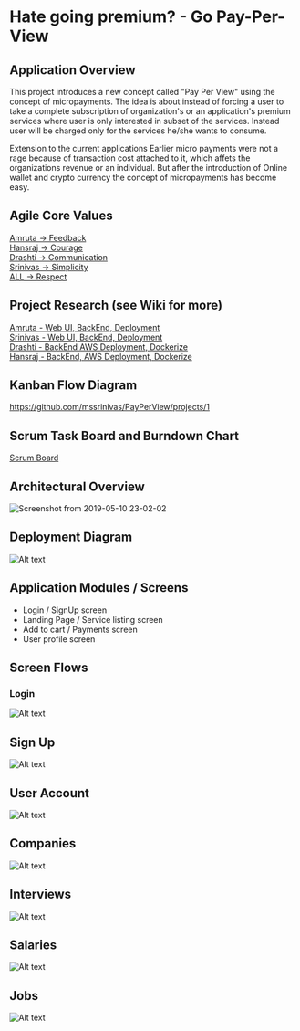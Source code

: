 # Hate going premium? - Go Pay-Per-View 
## Application Overview

This project introduces a new concept called "Pay Per View" using the concept of micropayments. The idea is about instead of forcing a user to take a complete subscription of organization's or an application's premium services where user is only interested in subset of the services. Instead user will be charged only for the services he/she wants to consume.

Extension to the current applications
Earlier micro payments were not a rage because of transaction cost attached to it, which affets the organizations revenue or an individual. But after the introduction of Online wallet and crypto currency the concept of micropayments has become easy.
  
## Agile Core Values 
[Amruta -> Feedback](https://github.com/mssrinivas/PayPerView/blob/master/XP%20Core%20Values/Feedback.md)  
[Hansraj -> Courage](https://github.com/mssrinivas/PayPerView/blob/master/XP%20Core%20Values/Courage.md)  
[Drashti -> Communication](https://github.com/mssrinivas/PayPerView/blob/master/XP%20Core%20Values/Communication.md)  
[Srinivas -> Simplicity](https://github.com/mssrinivas/PayPerView/blob/master/XP%20Core%20Values/Simplicity.md)  
[ALL -> Respect](https://github.com/mssrinivas/PayPerView/blob/master/XP%20Core%20Values/Respect.md)

  
## Project Research (see Wiki for more)
[Amruta - Web UI, BackEnd, Deployment](https://github.com/mssrinivas/PayPerView/blob/master/Project%20Research/Amruta_Research.md)  
[Srinivas - Web UI, BackEnd, Deployment](https://github.com/mssrinivas/PayPerView/blob/master/Project%20Research/Srinivas_Research.md)  
[Drashti - BackEnd AWS Deployment, Dockerize](https://github.com/mssrinivas/PayPerView/blob/master/Project%20Research/Drashti_Research.md)  
[Hansraj - BackEnd, AWS Deployment, Dockerize](https://github.com/mssrinivas/PayPerView/blob/master/Project%20Research/Hansraj_Research.md) 

## Kanban Flow Diagram
https://github.com/mssrinivas/PayPerView/projects/1 

## Scrum Task Board and Burndown Chart
[Scrum Board](https://docs.google.com/spreadsheets/d/1offNMxuuoS-hDteZ4yqdi-BdiLFaN1DewzrwTQoaQ8E/edit?ts=5cd26a3c#gid=0)

## Architectural Overview
![Screenshot from 2019-05-10 23-02-02](https://user-images.githubusercontent.com/42705784/57565759-10678400-7378-11e9-971c-be98052f88cb.png)

## Deployment Diagram

![Alt text](payperview_deployment.png?raw=true "Deployment Diagram")

## Application Modules / Screens

-  Login / SignUp screen 
-  Landing Page / Service listing screen
-  Add to cart / Payments screen
-  User profile screen


## Screen Flows

### Login
![Alt text](ScreenShots/Login.png?raw=true "Login Page")

## Sign Up
![Alt text](ScreenShots/SignUp.png?raw=true "Sign Up Page")

## User Account
![Alt text](ScreenShots/User_Profile.png?raw=true "User Account Page")

## Companies
![Alt text](ScreenShots/Companies.png?raw=true "Companies Page")

## Interviews
![Alt text](ScreenShots/Interviews.png?raw=true "Interviews Page")

## Salaries
![Alt text](ScreenShots/Salary.png?raw=true "Salary Page")

## Jobs
![Alt text](ScreenShots/Jobs.png?raw=true "Jobs Page")





